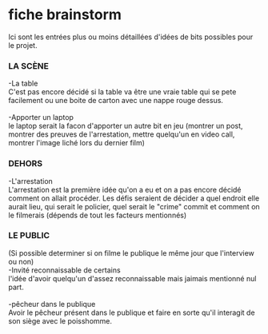 <h1> fiche brainstorm</h1>
Ici sont les entrées plus ou moins détaillées d'idées de bits possibles pour le projet.


<h3> LA SCÈNE</h3>
  -La table <br>
  C'est pas encore décidé si la table va être une vraie table qui se pete facilement ou une boite de carton avec une nappe rouge dessus.
<br> <br>
  -Apporter un laptop <br>
  le laptop serait la facon d'apporter un autre bit en jeu (montrer un post, montrer des preuves de l'arrestation, mettre quelqu'un en video call, montrer l'image liché lors du dernier film)

<h3> DEHORS</h3>
  -L'arrestation <br>
  L'arrestation est la première idée qu'on a eu et on a pas encore décidé comment on allait procéder. Les défis seraient de décider a quel endroit elle aurait lieu, qui serait le policier, quel serait le "crime" commit et comment on le filmerais (dépends de tout les facteurs mentionnés)

<h3> LE PUBLIC</h3>
  (Si possible determiner si on filme le publique le même jour que l'interview ou non)<br>
  -Invité reconnaissable de certains<br>
  l'idée d'avoir quelqu'un d'assez reconnaissable mais jaimais mentionné nul part.
<br> <br>
  -pêcheur dans le publique<br>
  Avoir le pêcheur présent dans le publique et faire en sorte qu'il interagit de son siège avec le poisshomme.




